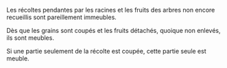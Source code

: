   
 Les récoltes pendantes par les racines et les fruits des arbres non encore recueillis sont pareillement immeubles.  

  
 Dès que les grains sont coupés et les fruits détachés, quoique non enlevés, ils sont meubles.  

  
 Si une partie seulement de la récolte est coupée, cette partie seule est meuble.  
